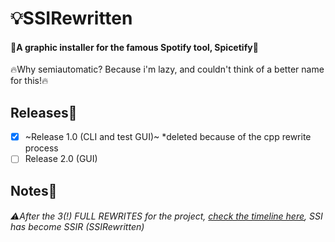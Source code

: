 # 💡SSIRewritten
#### 🧪A graphic installer for the famous Spotify tool, Spicetify🧪
🔥Why semiautomatic? Because i'm lazy, and couldn't think of a better name for this!🔥
<!---
## Compile yourself⌨️
TODO: Write the guide on how to compile
TODO TODO: In the guide, specify the prerequisites (like having Spotify.. lol)
-->
## Releases🧫
- [x] ~Release 1.0 (CLI and test GUI)~ *deleted because of the cpp rewrite process
- [ ] Release 2.0 (GUI)
<!-- wrongest spacer in code history -->
## Notes📝
###### ⚠️After the 3(!) FULL REWRITES for the project, [check the timeline here](https://github.com/MaxWasTakenYT/SSIRewritten/), SSI has become SSIR (SSIRewritten)
